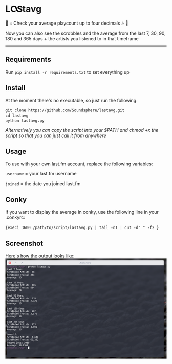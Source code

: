 # L![lastfmlogo](/docs/icon.png?raw=true "Lastfm")tavg
:musical_note: :notes:
Check your average playcount up to four decimals :notes: :musical_note:

Now you can also see the scrobbles and the average from the last 7, 30, 90, 180 and 365 days + the artists you listened to in that timeframe

---
## Requirements
Run `pip install -r requirements.txt` to set everything up


## Install
At the moment there's no executable, so just run the following:
```
git clone https://github.com/Soundsphere/lastavg.git
cd lastavg
python lastavg.py
```

_Alternatively you can copy the script into your $PATH and chmod +x the script so that you can just call it from anywhere_

## Usage
To use with your own last.fm account, replace the following variables:

`username` = your last.fm username

`joined` = the date you joined last.fm


## Conky
If you want to display the average in conky, use the following line in your .conkyrc:

`{execi 3600 /path/to/script/lastavg.py | tail -n1 | cut -d" " -f2 }`


## Screenshot
Here's how the output looks like:
![lastavgscreenshot](/docs/lastavgscreen.png?raw=true "lastavg output")
